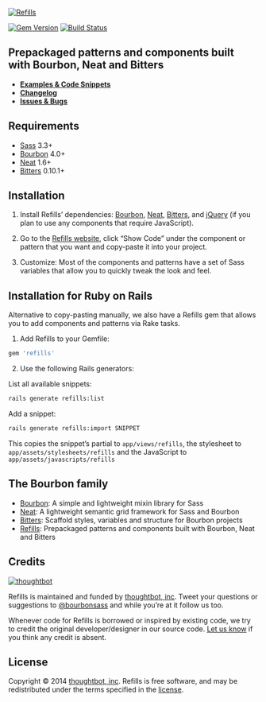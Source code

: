 [![Refills](http://images.thoughtbot.com/bourbon/refills-logo.svg)](http://refills.bourbon.io)

[![Gem Version](http://img.shields.io/gem/v/refills.svg?style=flat)](https://rubygems.org/gems/refills)
[![Build Status](https://travis-ci.org/thoughtbot/refills.svg?branch=master)](https://travis-ci.org/thoughtbot/refills)

## Prepackaged patterns and components built with Bourbon, Neat and Bitters

- **[Examples & Code Snippets](http://refills.bourbon.io)**
- **[Changelog](NEWS.md)**
- **[Issues & Bugs](https://github.com/thoughtbot/refills/issues)**

## Requirements

- [Sass](https://github.com/sass/sass) 3.3+
- [Bourbon](https://github.com/thoughtbot/bourbon) 4.0+
- [Neat](https://github.com/thoughtbot/neat) 1.6+
- [Bitters](https://github.com/thoughtbot/bitters) 0.10.1+

## Installation

1. Install Refills’ dependencies: [Bourbon](https://github.com/thoughtbot/bourbon#installation), [Neat](https://github.com/thoughtbot/neat#installation), [Bitters](https://github.com/thoughtbot/bitters#installation), and [jQuery](http://jquery.com/download) (if you plan to use any components that require JavaScript).

2. Go to the [Refills website](http://refills.bourbon.io), click “Show Code” under the component or pattern that you want and copy-paste it into your project.

3. Customize: Most of the components and patterns have a set of Sass variables that allow you to quickly tweak the look and feel.

## Installation for Ruby on Rails

Alternative to copy-pasting manually, we also have a Refills gem that allows you to add components and patterns via Rake tasks.

1. Add Refills to your Gemfile:

  ```ruby
  gem 'refills'
  ```

2. Use the following Rails generators:

  List all available snippets:

  ```bash
  rails generate refills:list
  ```

  Add a snippet:

  ```bash
  rails generate refills:import SNIPPET
  ```

  This copies the snippet’s partial to `app/views/refills`, the stylesheet to `app/assets/stylesheets/refills` and the JavaScript to `app/assets/javascripts/refills`

## The Bourbon family

- [Bourbon](https://github.com/thoughtbot/bourbon): A simple and lightweight mixin library for Sass
- [Neat](https://github.com/thoughtbot/neat): A lightweight semantic grid framework for Sass and Bourbon
- [Bitters](https://github.com/thoughtbot/bitters): Scaffold styles, variables and structure for Bourbon projects
- [Refills](https://github.com/thoughtbot/refills): Prepackaged patterns and components built with Bourbon, Neat and Bitters

## Credits

[![thoughtbot](http://images.thoughtbot.com/bourbon/thoughtbot-logo.svg)](http://thoughtbot.com)

Refills is maintained and funded by [thoughtbot, inc](http://thoughtbot.com). Tweet your questions or suggestions to [@bourbonsass](https://twitter.com/bourbonsass) and while you’re at it follow us too.

Whenever code for Refills is borrowed or inspired by existing code, we try to credit the original developer/designer in our source code. [Let us know](mailto:design+bourbon@thoughtbot.com) if you think any credit is absent.

## License

Copyright © 2014 [thoughtbot, inc](http://thoughtbot.com). Refills is free software, and may be redistributed under the terms specified in the [license](LICENSE.md).
